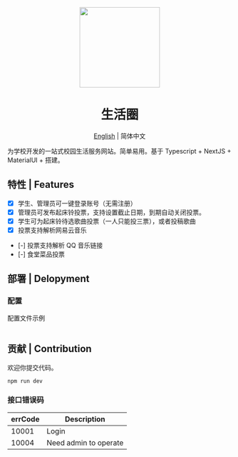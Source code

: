 <p align="center">
  <a href="#">
    <img width="180" src="https://cflsgx-mate.vercel.app/logo.svg">
  </a>
</p>

<h1 align="center">生活圈</h1>

<div align="center">

[English](./README-en.md) | 简体中文

</div>

为学校开发的一站式校园生活服务网站。简单易用。基于 Typescript + NextJS + MaterialUI + 搭建。

## 特性 | Features

-   [x] 学生、管理员可一键登录账号（无需注册）
-   [x] 管理员可发布起床铃投票，支持设置截止日期，到期自动关闭投票。
-   [x] 学生可为起床铃待选歌曲投票（一人只能投三票），或者投稿歌曲
-   [x] 投票支持解析网易云音乐
-   [-] 投票支持解析 QQ 音乐链接
-   [-] 食堂菜品投票

## 部署 | Delopyment

### 配置

配置文件示例

```js

```

## 贡献 | Contribution

欢迎你提交代码。

```
npm run dev
```

### 接口错误码

| errCode | Description           |
| ------- | --------------------- |
| 10001   | Login                 |
| 10004   | Need admin to operate |
